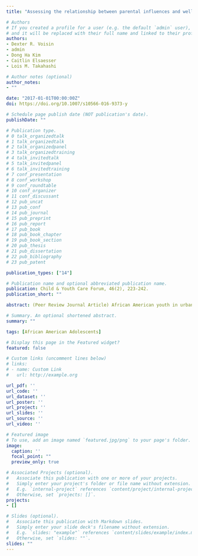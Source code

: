```yaml
---
title: "Assessing the relationship between parental influences and wellbeing among low income African American adolescents in Chicago"

# Authors
# If you created a profile for a user (e.g. the default `admin` user), write the username (folder name) here 
# and it will be replaced with their full name and linked to their profile.
authors:
- Dexter R. Voisin
- admin
- Dong Ha Kim
- Caitlin Elsaesser
- Lois M. Takahashi  

# Author notes (optional)
author_notes:
- ""

date: "2017-01-01T00:00:00Z"
doi: https://doi.org/10.1007/s10566-016-9373-y

# Schedule page publish date (NOT publication's date).
publishDate: ""

# Publication type.
# 0 talk_organizedtalk
# 1 talk_organizedtalk
# 2 talk_organizedpanel
# 3 talk_organizedtraining
# 4 talk_invitedtalk
# 5 talk_invitedpanel
# 6 talk_invitedtraining
# 7 conf_presentation
# 8 conf_workshop
# 9 conf_roundtable
# 10 conf_organizer
# 11 conf_discussant
# 12 pub_uncat
# 13 pub_conf
# 14 pub_journal
# 15 pub_preprint
# 16 pub_report
# 17 pub_book
# 18 pub_book_chapter
# 19 pub_book_section
# 20 pub_thesis
# 21 pub_dissertation
# 22 pub_bibliography
# 23 pub_patent

publication_types: ["14"]

# Publication name and optional abbreviated publication name.
publication: Child & Youth Care Forum, 46(2), 223-242.
publication_short: ""

abstract: (Peer Review Journal Article) African American youth in urban centers often reside in poorly resourced communities and face structural disadvantage, which can result in higher rates of poor behavioral health factors such as mental health problems, juvenile justice system involvement, substance use, risky sex and lower school engagement. While parental monitoring has been shown to be protective with regards to these risk factors, less understood are the effects of parental warmth in conjunction with monitoring.

# Summary. An optional shortened abstract.
summary: ""

tags: [African American Adolescents]

# Display this page in the Featured widget?
featured: false

# Custom links (uncomment lines below)
# links:
# - name: Custom Link
#   url: http://example.org

url_pdf: ''
url_code: ''
url_dataset: ''
url_poster: ''
url_project: ''
url_slides: ''
url_source: ''
url_video: ''

# Featured image
# To use, add an image named `featured.jpg/png` to your page's folder. 
image:
  caption: ''
  focal_point: ""
  preview_only: true

# Associated Projects (optional).
#   Associate this publication with one or more of your projects.
#   Simply enter your project's folder or file name without extension.
#   E.g. `internal-project` references `content/project/internal-project/index.md`.
#   Otherwise, set `projects: []`.
projects:
- []

# Slides (optional).
#   Associate this publication with Markdown slides.
#   Simply enter your slide deck's filename without extension.
#   E.g. `slides: "example"` references `content/slides/example/index.md`.
#   Otherwise, set `slides: ""`.
slides: ""
---
```


